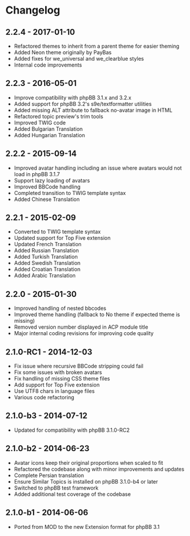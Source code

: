 # Changelog

## 2.2.4 - 2017-01-10

- Refactored themes to inherit from a parent theme for easier theming
- Added Neon theme originally by PayBas
- Added fixes for we_universal and we_clearblue styles
- Internal code improvements

## 2.2.3 - 2016-05-01

- Improve compatibility with phpBB 3.1.x and 3.2.x
- Added support for phpBB 3.2's s9e/textformatter utilities
- Added missing ALT attribute to fallback no-avatar image in HTML
- Refactored topic preview's trim tools
- Improved TWIG code
- Added Bulgarian Translation
- Added Hungarian Translation

## 2.2.2 - 2015-09-14

- Improved avatar handling including an issue where avatars would not load in phpBB 3.1.7
- Support lazy loading of avatars
- Improved BBCode handling
- Completed transition to TWIG template syntax
- Added Chinese Translation

## 2.2.1 - 2015-02-09

- Converted to TWIG template syntax
- Updated support for Top Five extension
- Updated French Translation
- Added Russian Translation
- Added Turkish Translation
- Added Swedish Translation
- Added Croatian Translation
- Added Arabic Translation

## 2.2.0 - 2015-01-30

- Improved handling of nested bbcodes
- Improved theme handling (fallback to No theme if expected theme is missing)
- Removed version number displayed in ACP module title
- Major internal coding revisions for improving code quality

## 2.1.0-RC1 - 2014-12-03

- Fix issue where recursive BBCode stripping could fail
- Fix some issues with broken avatars
- Fix handling of missing CSS theme files
- Add support for Top Five extension
- Use UTF8 chars in language files
- Various code refactoring

## 2.1.0-b3 - 2014-07-12

- Updated for compatibility with phpBB 3.1.0-RC2

## 2.1.0-b2 - 2014-06-23

- Avatar icons keep their original proportions when scaled to fit
- Refactored the codebase along with minor improvements and updates
- Complete Persian translation
- Ensure Similar Topics is installed on phpBB 3.1.0-b4 or later
- Switched to phpBB test framework
- Added additional test coverage of the codebase

## 2.1.0-b1 - 2014-06-06

- Ported from MOD to the new Extension format for phpBB 3.1
